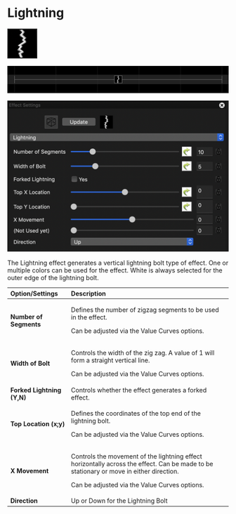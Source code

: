 # Lightning

![Icon](../../.gitbook/assets/image%20%28485%29.png)

![Sequencer Grid](../../.gitbook/assets/image%20%28698%29.png)

![](../../.gitbook/assets/image%20%28295%29.png)

The Lightning effect generates a vertical lightning bolt type of effect.  One or multiple colors can be used for the effect.  White is always selected for the outer edge of the lightning bolt.

<table>
  <thead>
    <tr>
      <th style="text-align:left">Option/Settings</th>
      <th style="text-align:left">Description</th>
    </tr>
  </thead>
  <tbody>
    <tr>
      <td style="text-align:left"><b>Number of Segments</b>
      </td>
      <td style="text-align:left">
        <p>Defines the number of zigzag segments to be used in the effect.</p>
        <p>Can be adjusted via the Value Curves options.</p>
      </td>
    </tr>
    <tr>
      <td style="text-align:left"><b>Width of Bolt</b>
      </td>
      <td style="text-align:left">
        <p>Controls the width of the zig zag. A value of 1 will form a straight vertical
          line.</p>
        <p>Can be adjusted via the Value Curves options.</p>
      </td>
    </tr>
    <tr>
      <td style="text-align:left"><b>Forked Lightning (Y,N)</b>
      </td>
      <td style="text-align:left">Controls whether the effect generates a forked effect.</td>
    </tr>
    <tr>
      <td style="text-align:left"><b>Top Location (x;y)</b>
      </td>
      <td style="text-align:left">
        <p>Defines the coordinates of the top end of the lightning bolt.</p>
        <p>Can be adjusted via the Value Curves options.</p>
      </td>
    </tr>
    <tr>
      <td style="text-align:left"><b>X Movement</b>
      </td>
      <td style="text-align:left">
        <p>Controls the movement of the lightning effect horizontally across the
          effect. Can be made to be stationary or move in either direction.</p>
        <p>Can be adjusted via the Value Curves options.</p>
      </td>
    </tr>
    <tr>
      <td style="text-align:left"><b>Direction</b>
      </td>
      <td style="text-align:left">Up or Down for the Lightning Bolt</td>
    </tr>
  </tbody>
</table>